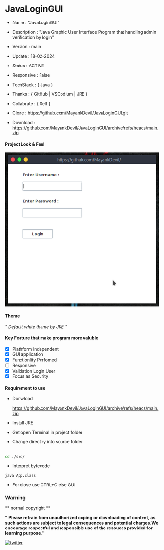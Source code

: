# JavaLoginGUI

- Name : "JavaLoginGUI"

- Description : "Java Graphic User Interface Program that handling admin verification by login"

- Version : main

- Update : 18-02-2024

- Status : ACTIVE

- Responsive : False

- TechStack : { Java }

- Thanks : { GitHub | VSCodium | JRE }

- Collabrate : { Self }

- Clone : https://github.com/MayankDevil/JavaLoginGUI.git

- Download : https://github.com/MayankDevil/JavaLoginGUI/archive/refs/heads/main.zip

#### Project Look & Feel

![NETWORK_ERROR](./lib/img/loginForm.png)

#### Theme

_" Default white theme by JRE "_

#### Key Feature that make program more valuble

 - [x] Plathform Independent
 - [x] GUI application
 - [x] Functionlity Perfomed
 - [ ] Responsive
 - [x] Validation Login User
 - [x] Focus as Security

#### Requirement to use

-  Donwload

   <https://github.com/MayankDevil/JavaLoginGUI/archive/refs/heads/main.zip>
   
-  Install JRE
   
-  Get open Terminal in project folder

-  Change directiry into source folder

```sh

cd ./src/

```

-  Interpret bytecode

```sh
java App.class
```

- For close use CTRL+C else GUI


### Warning

** normal copyright **

__" Please refrain from unauthorized coping or downloading of content, as such actions are subject to legal consequences and potential charges.We encourage respectful and responsible use of the resouces provided for learning purpose."__

<!--

** education purpose not certificate or fee **

__" This website is meticulously crafted for educational purpose, aiming to facilitate learning and skill enchcement. It is crucial to underastand that while every effort has been mode to ensure accuracy and quality, we cannot guarantee the absence of errors or omissions. We do not provide certification services, nor do we impose any fees for access "__

** copyright not copy download **

__" We urge all users to respect the copyright and intellectual property rights associated with the content on this website. Unauthorized copying, downloading, or any form of content misuse is strictly prohibited. Such actions may lead to legal consequences and potential charges. "__

** justify **
+
__" We embrace responsible and ethical use of the resources we provide. Our goal is to empower learners in a conducive and lawful environment, fostering a sense of respect and integrity within our community. Your commitment to these principles is greatly appreciated. "__
-->

[![twitter](https://img.shields.io/badge/MayankDevil-1DA1F2?style=for-the-badge&logo=github&logoColor=white)](https://github.com/MayankDevil/)

